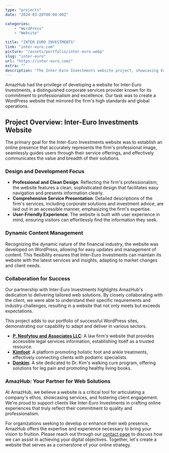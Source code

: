 ```yaml
---
type: "projects"
date: "2024-03-20T00:00:00Z"

categories: 
    - "WordPress"
    - "Website"

title: "INTER EURO INVESTMENTS"
link: "inter-euro.com"
picture: "/assets/portfolio/inter-euro.webp"
slug: "inter-euro"
url: "https://inter-euro.com/"
extra: ""
description: "The Inter-Euro Investments website project, showcasing Vasilkoff's proficiency in crafting professional WordPress interfaces."
---
```

AmazHub had the privilege of developing a website for Inter-Euro Investments, a distinguished corporate services provider known for its commitment to professionalism and excellence. Our task was to create a WordPress website that mirrored the firm's high standards and global operations.

## Project Overview: Inter-Euro Investments Website
The primary goal for the Inter-Euro Investments website was to establish an online presence that accurately represents the firm's professional image, seamlessly guides users through their service offerings, and effectively communicates the value and breadth of their solutions.

### Design and Development Focus
- **Professional and Clean Design**: Reflecting the firm's professionalism, the website features a clean, sophisticated design that facilitates easy navigation and presents information clearly.
- **Comprehensive Service Presentation**: Detailed descriptions of the firm's services, including corporate solutions and investment advice, are laid out in an accessible manner, emphasizing the firm's expertise.
- **User-Friendly Experience**: The website is built with user experience in mind, ensuring visitors can effortlessly find the information they seek.

### Dynamic Content Management
Recognizing the dynamic nature of the financial industry, the website was developed on WordPress, allowing for easy updates and management of content. This flexibility ensures that Inter-Euro Investments can maintain its website with the latest services and insights, adapting to market changes and client needs.

### Collaboration for Success
Our partnership with Inter-Euro Investments highlights AmazHub's dedication to delivering tailored web solutions. By closely collaborating with the client, we were able to understand their specific requirements and industry challenges, resulting in a website that not only meets but exceeds expectations.

This project adds to our portfolio of successful WordPress sites, demonstrating our capability to adapt and deliver in various sectors.

- [**P. Neofytou and Associates LLC**](/portfolio/p-neofytou): A law firm's website that provides accessible legal services information, establishing itself as a trusted resource.
- [**Kimfoot**](/portfolio/kimfoot ): A platform promoting holistic foot and ankle treatments, effectively connecting clients with podiatric specialists.
- [**Donkim**](/portfolio/donkim): A site dedicated to Dr. Kim's walking cure program, offering solutions for leg pain and promoting healthy living books.

### AmazHub: Your Partner for Web Solutions
At AmazHub, we believe a website is a critical tool for articulating a company's ethos, showcasing services, and fostering client engagement. We're proud to support clients like Inter-Euro Investments in crafting online experiences that truly reflect their commitment to quality and professionalism.

For organizations seeking to develop or enhance their web presence, AmazHub offers the expertise and experience necessary to bring your vision to fruition. Please reach out through our [contact page](/contact-us) to discuss how we can assist in achieving your digital objectives. Together, let's create a website that serves as a cornerstone of your online strategy.